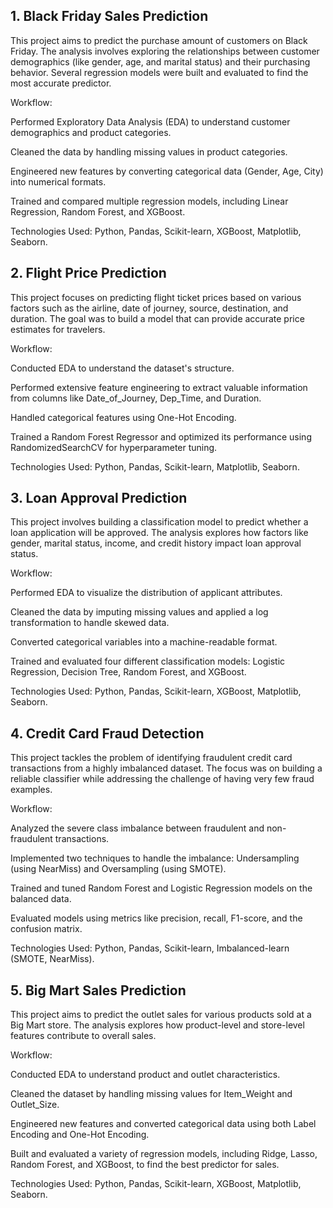 ## 1. Black Friday Sales Prediction
This project aims to predict the purchase amount of customers on Black Friday. The analysis involves exploring the relationships between customer demographics (like gender, age, and marital status) and their purchasing behavior. Several regression models were built and evaluated to find the most accurate predictor.

Workflow:

Performed Exploratory Data Analysis (EDA) to understand customer demographics and product categories.

Cleaned the data by handling missing values in product categories.

Engineered new features by converting categorical data (Gender, Age, City) into numerical formats.

Trained and compared multiple regression models, including Linear Regression, Random Forest, and XGBoost.

Technologies Used: Python, Pandas, Scikit-learn, XGBoost, Matplotlib, Seaborn.

## 2. Flight Price Prediction
This project focuses on predicting flight ticket prices based on various factors such as the airline, date of journey, source, destination, and duration. The goal was to build a model that can provide accurate price estimates for travelers.

Workflow:

Conducted EDA to understand the dataset's structure.

Performed extensive feature engineering to extract valuable information from columns like Date_of_Journey, Dep_Time, and Duration.

Handled categorical features using One-Hot Encoding.

Trained a Random Forest Regressor and optimized its performance using RandomizedSearchCV for hyperparameter tuning.

Technologies Used: Python, Pandas, Scikit-learn, Matplotlib, Seaborn.

## 3. Loan Approval Prediction
This project involves building a classification model to predict whether a loan application will be approved. The analysis explores how factors like gender, marital status, income, and credit history impact loan approval status.

Workflow:

Performed EDA to visualize the distribution of applicant attributes.

Cleaned the data by imputing missing values and applied a log transformation to handle skewed data.

Converted categorical variables into a machine-readable format.

Trained and evaluated four different classification models: Logistic Regression, Decision Tree, Random Forest, and XGBoost.

Technologies Used: Python, Pandas, Scikit-learn, XGBoost, Matplotlib, Seaborn.

## 4. Credit Card Fraud Detection
This project tackles the problem of identifying fraudulent credit card transactions from a highly imbalanced dataset. The focus was on building a reliable classifier while addressing the challenge of having very few fraud examples.

Workflow:

Analyzed the severe class imbalance between fraudulent and non-fraudulent transactions.

Implemented two techniques to handle the imbalance: Undersampling (using NearMiss) and Oversampling (using SMOTE).

Trained and tuned Random Forest and Logistic Regression models on the balanced data.

Evaluated models using metrics like precision, recall, F1-score, and the confusion matrix.

Technologies Used: Python, Pandas, Scikit-learn, Imbalanced-learn (SMOTE, NearMiss).

## 5. Big Mart Sales Prediction
This project aims to predict the outlet sales for various products sold at a Big Mart store. The analysis explores how product-level and store-level features contribute to overall sales.

Workflow:

Conducted EDA to understand product and outlet characteristics.

Cleaned the dataset by handling missing values for Item_Weight and Outlet_Size.

Engineered new features and converted categorical data using both Label Encoding and One-Hot Encoding.

Built and evaluated a variety of regression models, including Ridge, Lasso, Random Forest, and XGBoost, to find the best predictor for sales.

Technologies Used: Python, Pandas, Scikit-learn, XGBoost, Matplotlib, Seaborn.
